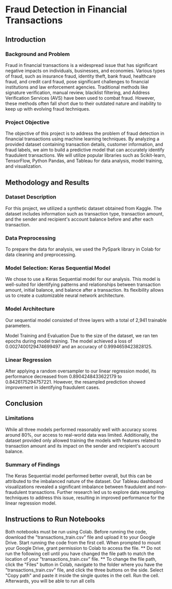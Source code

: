 # Fraud Detection in Financial Transactions


## Introduction

### Background and Problem
Fraud in financial transactions is a widespread issue that has significant negative impacts on individuals, businesses, and economies. Various types of fraud, such as insurance fraud, identity theft, bank fraud, healthcare fraud, and credit card fraud, pose significant challenges to financial institutions and law enforcement agencies. Traditional methods like signature verification, manual review, blacklist filtering, and Address Verification Services (AVS) have been used to combat fraud. However, these methods often fall short due to their outdated nature and inability to keep up with evolving fraud techniques.

### Project Objective
The objective of this project is to address the problem of fraud detection in financial transactions using machine learning techniques. By analyzing a provided dataset containing transaction details, customer information, and fraud labels, we aim to build a predictive model that can accurately identify fraudulent transactions. We will utilize popular libraries such as Scikit-learn, TensorFlow, Python Pandas, and Tableau for data analysis, model training, and visualization.


## Methodology and Results

### Dataset Description
For this project, we utilized a synthetic dataset obtained from Kaggle. The dataset includes information such as transaction type, transaction amount, and the sender and recipient's account balance before and after each transaction.

### Data Preprocessing
To prepare the data for analysis, we used the PySpark library in Colab for data cleaning and preprocessing.

### Model Selection: Keras Sequential Model
We chose to use a Keras Sequential model for our analysis. This model is well-suited for identifying patterns and relationships between transaction amount, initial balance, and balance after a transaction. Its flexibility allows us to create a customizable neural network architecture.

### Model Architecture
Our sequential model consisted of three layers with a total of 2,941 trainable parameters.

Model Training and Evaluation
Due to the size of the dataset, we ran ten epochs during model training. The model achieved a loss of 0.0027400129474699497 and an accuracy of 0.9994659423828125.

### Linear Regression
After applying a random oversampler to our linear regression model, its performance decreased from 0.8904248433622179 to 0.8426175294757221. However, the resampled prediction showed improvement in identifying fraudulent cases.


## Conclusion

### Limitations
While all three models performed reasonably well with accuracy scores around 80%, our access to real-world data was limited. Additionally, the dataset provided only allowed training the models with features related to transaction amount and its impact on the sender and recipient's account balance.

### Summary of Findings
The Keras Sequential model performed better overall, but this can be attributed to the imbalanced nature of the dataset. Our Tableau dashboard visualizations revealed a significant imbalance between fraudulent and non-fraudulent transactions. Further research led us to explore data resampling techniques to address this issue, resulting in improved performance for the linear regression model.


## Instructions to Run Notebooks
Both notebooks must be run using Colab.
Before running the code, download the "transactions_train.csv" file and upload it to your Google Drive.
Start running the code from the first cell.
When prompted to mount your Google Drive, grant permission to Colab to access the file.
** Do not run the following cell until you have changed the file path to match the location of your "transactions_train.csv" file. **
To change the file path, click the "Files" button in Colab, navigate to the folder where you have the "transactions_train.csv" file, and click the three buttons on the side.
Select "Copy path" and paste it inside the single quotes in the cell.
Run the cell.
Afterwards, you will be able to run all cells




